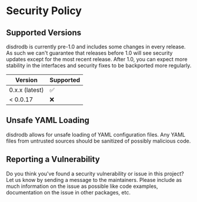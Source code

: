 # Security Policy

## Supported Versions

disdrodb is currently pre-1.0 and includes some changes in every release. As such we can't
guarantee that releases before 1.0 will see security updates except for the most recent
release. After 1.0, you can expect more stability in the interfaces and security fixes to be
backported more regularly.

| Version | Supported          |
| ------- | ------------------ |
| 0.x.x (latest)   | :white_check_mark: |
| < 0.0.17   | :x:                |

## Unsafe YAML Loading

disdrodb allows for unsafe loading of YAML configuration files. Any YAML files
from untrusted sources should be sanitized of possibly malicious code.

## Reporting a Vulnerability

Do you think you've found a security vulnerability or issue in this project? Let us know by sending
a message to the maintainers. Please include as much information on
the issue as possible like code examples, documentation on the issue in other packages, etc.
